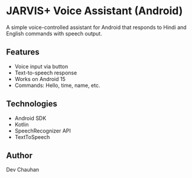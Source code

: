 # JARVIS+ Voice Assistant (Android)

A simple voice-controlled assistant for Android that responds to Hindi and English commands with speech output.

## Features
- Voice input via button
- Text-to-speech response
- Works on Android 15
- Commands: Hello, time, name, etc.

## Technologies
- Android SDK
- Kotlin
- SpeechRecognizer API
- TextToSpeech

## Author
Dev Chauhan
